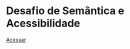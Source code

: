 # Desafio de Semântica e Acessibilidade
<a href="https://lfoalves.github.io/desafio-intermediario-stage02-acessibilidade/">Acessar</a>